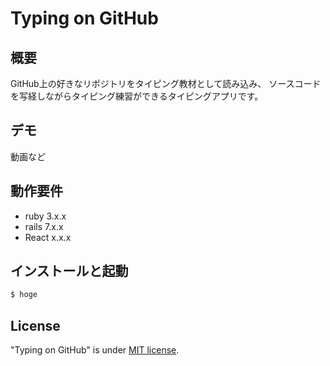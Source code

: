 # Typing on GitHub

## 概要
GitHub上の好きなリポジトリをタイピング教材として読み込み、
ソースコードを写経しながらタイピング練習ができるタイピングアプリです。

## デモ
動画など

## 動作要件
* ruby 3.x.x
* rails 7.x.x
* React x.x.x

## インストールと起動
``` bash
$ hoge
```

## License
"Typing on GitHub" is under [MIT license](https://en.wikipedia.org/wiki/MIT_License).
